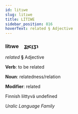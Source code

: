 ```yaml
---
id: litıwe
slug: litıwe
title: LİTIWE
sidebar_position: 816
hoverText: related § Adjective
---
```


### litıwe&emsp;<span kind="abugida">ʓɟcȷʒɿ</span>

*related* **§** Adjective

**Verb**: to be related

**Noun**: relatedness/relation

**Modifier**: related

Finnish liittyvä undefined

*Uralic Language Family*